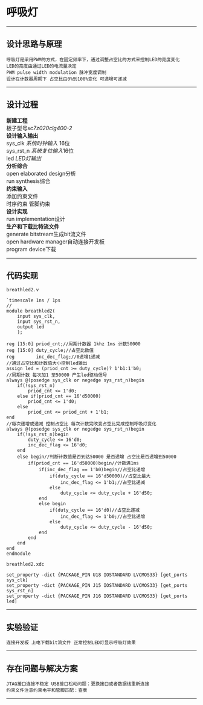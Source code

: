 # 呼吸灯
***
## 设计思路与原理
```
呼吸灯是采用PWM的方式，在固定频率下，通过调整占空比的方式来控制LED的亮度变化
LED的亮度由通过LED的电流量决定
PWM pulse width modulation 脉冲宽度调制
设计在计数器周期下 占空比由0%到100%变化 可递增可递减
```
***
## 设计过程   
**新建工程**   
板子型号*xc7z020clg400-2*    
**设计输入输出**  
sys_clk *系统时钟输入* 16位  
sys_rst_n *系统复位输入*16位  
led *LED灯输出*  
**分析综合**  
open elaborated design分析  
run synthesis综合  
**约束输入**  
添加约束文件  
时序约束 管脚约束  
**设计实现**  
run implementation设计  
**生产和下载比特流文件**  
generate bitstream生成bit流文件   
open hardware manager自动连接开发板    
program device下载   
***
## 代码实现  
`breathled2.v`
```  
`timescale 1ns / 1ps
//
module breathled2(
    input sys_clk,
    input sys_rst_n,
    output led
    );
    
reg [15:0] priod_cnt;//周期计数器 1khz 1ms 计数50000
reg [15:0] duty_cycle;//占空比数值
reg        inc_dec_flag;//0递增1递减
//通过占空比和计数值大小控制led输出
assign led = (priod_cnt >= duty_cycle)? 1'b1:1'b0;
//周期计数 每次加1 至50000 产生led驱动信号
always @(posedge sys_clk or negedge sys_rst_n)begin
    if(!sys_rst_n)
        priod_cnt <= 1'd0;
    else if(priod_cnt == 16'd50000)
        priod_cnt <= 1'd0;
    else
        priod_cnt <= priod_cnt + 1'b1;        
end
//每次递增或递减 控制占空比 每次计数完改变占空比完成控制呼吸灯变化  
always @(posedge sys_clk or negedge sys_rst_n)begin
    if(!sys_rst_n)begin
        duty_cycle <= 16'd0;
        inc_dec_flag <= 16'd0;
    end
    else begin//判断计数值是否到达50000 是否递增 占空比是否递增到50000
        if(priod_cnt == 16'd50000)begin//计数满1ms
            if(inc_dec_flag == 1'b0)begin//占空比递增
                if(duty_cycle == 16'd50000)//占空比最大
                    inc_dec_flag <= 1'b1;//占空比递减
                else
                    duty_cycle <= duty_cycle + 16'd50;
            end
            else begin
                if(duty_cycle == 16'd0)//占空比递减
                    inc_dec_flag <= 1'b0;//占空比递增
                else 
                    duty_cycle <= duty_cycle - 16'd50;
            end
        end
    end
end
endmodule
```  
`breathled2.xdc`  
```
set_property -dict {PACKAGE_PIN U18 IOSTANDARD LVCMOS33} [get_ports sys_clk]
set_property -dict {PACKAGE_PIN J15 IOSTANDARD LVCMOS33} [get_ports sys_rst_n]
set_property -dict {PACKAGE_PIN J16 IOSTANDARD LVCMOS33} [get_ports led]
```
***
## 实验验证
```
连接开发板 上电下载bit流文件 正常控制LED灯显示呼吸灯效果
```
***
## 存在问题与解决方案
``` 
JTAG接口连接不稳定 USB接口松动问题：更换接口或者数据线重新连接  
约束文件注意约束电平和管脚匹配：查表  
```
***
